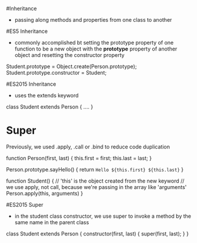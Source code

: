 #Inheritance

- passing along methods and properties from one class to another

#ES5 Inheritance

- commonly accomplished bt setting the prototype property of one function to be a new object with the **prototype** property of another object and resetting the constructor property

Student.prototype = Object.create(Person.prototype);
Student.prototype.constructor = Student;

#ES2015 Inheritance

- uses the extends keyword

class Student extends Person {
....
}

# Super

Previously, we used .apply, .call or .bind to reduce code duplication

function Person(first, last) {
this.first = first;
this.last = last;
}

Person.prototype.sayHello() {
return `Hello ${this.first} ${this.last}`
}

function Student() {
// 'this' is the object created from the new keyword
// we use apply, not call, because we're passing in the array like 'arguments'
Person.apply(this, arguments)
}

#ES2015 Super

- in the student class constructor, we use super to invoke a method by the same name in the parent class

class Student extends Person {
constructor(first, last) {
super(first, last);
}
}
